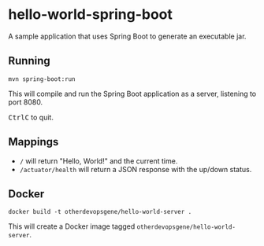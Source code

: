 # hello-world-spring-boot

A sample application that uses Spring Boot to generate an executable jar.

## Running

```shell
mvn spring-boot:run
```

This will compile and run the Spring Boot application as a server,
listening to port 8080.

<kbd>Ctrl</kbd><kbd>C</kbd> to quit.

## Mappings

* `/` will return "Hello, World!" and the current time.
* `/actuator/health` will return a JSON response with the up/down status.

## Docker

```shell
docker build -t otherdevopsgene/hello-world-server .
```

This will create a Docker image tagged `otherdevopsgene/hello-world-server`.
